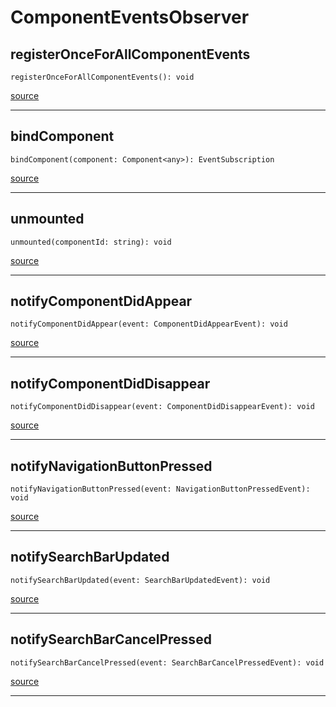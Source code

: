 # ComponentEventsObserver

## registerOnceForAllComponentEvents

`registerOnceForAllComponentEvents(): void`

[source](https://github.com/wix/react-native-navigation/blob/v2/lib/src/events/ComponentEventsObserver.ts#L25)

---

## bindComponent

`bindComponent(component: Component<any>): EventSubscription`

[source](https://github.com/wix/react-native-navigation/blob/v2/lib/src/events/ComponentEventsObserver.ts#L35)

---

## unmounted

`unmounted(componentId: string): void`

[source](https://github.com/wix/react-native-navigation/blob/v2/lib/src/events/ComponentEventsObserver.ts#L49)

---

## notifyComponentDidAppear

`notifyComponentDidAppear(event: ComponentDidAppearEvent): void`

[source](https://github.com/wix/react-native-navigation/blob/v2/lib/src/events/ComponentEventsObserver.ts#L53)

---

## notifyComponentDidDisappear

`notifyComponentDidDisappear(event: ComponentDidDisappearEvent): void`

[source](https://github.com/wix/react-native-navigation/blob/v2/lib/src/events/ComponentEventsObserver.ts#L57)

---

## notifyNavigationButtonPressed

`notifyNavigationButtonPressed(event: NavigationButtonPressedEvent): void`

[source](https://github.com/wix/react-native-navigation/blob/v2/lib/src/events/ComponentEventsObserver.ts#L61)

---

## notifySearchBarUpdated

`notifySearchBarUpdated(event: SearchBarUpdatedEvent): void`

[source](https://github.com/wix/react-native-navigation/blob/v2/lib/src/events/ComponentEventsObserver.ts#L65)

---

## notifySearchBarCancelPressed

`notifySearchBarCancelPressed(event: SearchBarCancelPressedEvent): void`

[source](https://github.com/wix/react-native-navigation/blob/v2/lib/src/events/ComponentEventsObserver.ts#L69)

---


